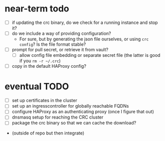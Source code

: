 # near-term todo
- [ ] if updating the crc binary, do we check for a running instance and stop it?
- [ ] do we include a way of providing configuration?
  - For sure, but by generating the json file ourselves, or using `crc config`? Is the file format stable?
- [ ] prompt for pull secret, or retrieve it from vault?
  - [ ] allow config file embedding or separate secret file (the latter is good if you `rm -r ~/.crc`)
- [ ] copy in the default HAProxy config?

# eventual TODO
- [ ] set up certificates in the cluster
- [ ] set up an ingresscontroller for globally reachable FQDNs
- [ ] configure HAProxy as an authenticating proxy (once I figure that out)
- [ ] dnsmasq setup for reaching the CRC cluster
- [ ]  package the crc binary so that we can cache the download?
  - (outside of repo but then integrate)